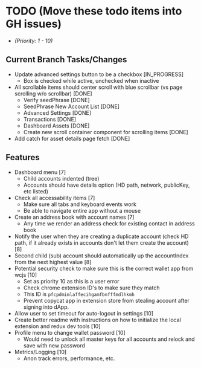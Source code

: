 # TODO (Move these todo items into GH issues)
* _(Priority: 1 - 10)_

## Current Branch Tasks/Changes
* Update advanced settings button to be a checkbox [IN_PROGRESS]
  - Box is checked while active, unchecked when inactive
* All scrollable items should center scroll with blue scrollbar (vs page scrolling w/o scrollbar) [DONE]
  - Verify seedPhrase [DONE]
  - SeedPhrase New Account List [DONE]
  - Advanced Settings [DONE]
  - Transactions [DONE]
  - Dashboard Assets [DONE]
  - Create new scroll container component for scrolling items [DONE]
* Add catch for asset details page fetch [DONE]

## Features
* Dashboard menu [7]
  - Child accounts indented (tree)
  - Accounts should have details option (HD path, network, publicKey, etc listed)
* Check all accessability items [7]
  - Make sure all tabs and keyboard events work
  - Be able to navigate entire app without a mouse
* Create an address book with account names [7]
  - Any time we render an address check for existing contact in address book
* Notify the user when they are creating a duplicate account (check HD path, if it already exists in accounts don't let them create the account) [8]
* Second child (sub) account should automatically up the accountIndex from the next highest value [8]
* Potential security check to make sure this is the correct wallet app from wcjs [10]
  - Set as priority 10 as this is a user error
  - Check chrome extension ID's to make sure they match
  - This ID is `pfcpdmimlaffecihgamfbnfffmdlhkmh`
  - Prevent copycat app in extension store from stealing account after signing into dApp.
* Allow user to set timeout for auto-logout in settings [10]
* Create better readme with instructions on how to initialize the local extension and redux dev tools [10]
* Profile menu to change wallet password [10]
  - Would need to unlock all master keys for all accounts and relock and save with new password
* Metrics/Logging [10]
  - Anon track errors, performance, etc.
